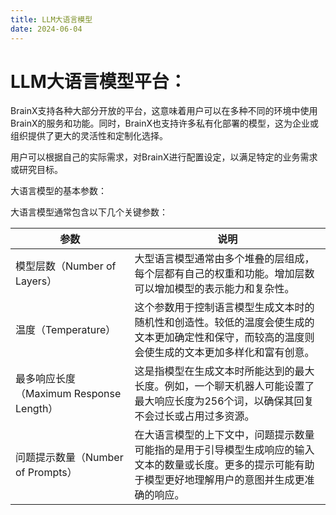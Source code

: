 ```yaml
---
title: LLM大语言模型
date: 2024-06-04
---
```


# LLM大语言模型平台：

BrainX支持各种大部分开放的平台，这意味着用户可以在多种不同的环境中使用BrainX的服务和功能。同时，BrainX也支持许多私有化部署的模型，这为企业或组织提供了更大的灵活性和定制化选择。

用户可以根据自己的实际需求，对BrainX进行配置设定，以满足特定的业务需求或研究目标。

大语言模型的基本参数：

大语言模型通常包含以下几个关键参数：

| 参数                              | 说明                                                                                                   |
|---------------------------------|--------------------------------------------------------------------------------------------------------|
| 模型层数（Number of Layers）          | 大型语言模型通常由多个堆叠的层组成，每个层都有自己的权重和功能。增加层数可以增加模型的表示能力和复杂性。       |
| 温度（Temperature）                 | 这个参数用于控制语言模型生成文本时的随机性和创造性。较低的温度会使生成的文本更加确定性和保守，而较高的温度则会使生成的文本更加多样化和富有创意。|
| 最多响应长度（Maximum Response Length） | 这是指模型在生成文本时所能达到的最大长度。例如，一个聊天机器人可能设置了最大响应长度为256个词，以确保其回复不会过长或占用过多资源。             |
| 问题提示数量（Number of Prompts）       | 在大语言模型的上下文中，问题提示数量可能指的是用于引导模型生成响应的输入文本的数量或长度。更多的提示可能有助于模型更好地理解用户的意图并生成更准确的响应。             |


